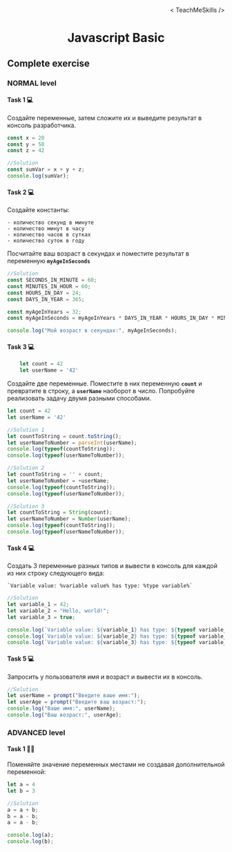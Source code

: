 <p align='right'>< TeachMeSkills /></p>
<h1 align='center'>Javascript Basic</h1>

## Complete exercise

### NORMAL level

#### Task 1 💻

Создайте переменные, затем сложите их и выведите результат в консоль разработчика.

```javascript
const x = 20
const y = 58
const z = 42

//Solution
const sumVar = x + y + z;
console.log(sumVar);
```

#### Task 2 💻

Создайте константы:

    - количество секунд в минуте
    - количество минут в часу
    - количество часов в сутках
    - количество суток в году
    
Посчитайте ваш возраст в секундах и поместите результат в переменную **`myAgeInSeconds`**

```javascript
//Solution
const SECONDS_IN_MINUTE = 60;
const MINUTES_IN_HOUR = 60;
const HOURS_IN_DAY = 24;
const DAYS_IN_YEAR = 365;

const myAgeInYears = 32; 
const myAgeInSeconds = myAgeInYears * DAYS_IN_YEAR * HOURS_IN_DAY * MINUTES_IN_HOUR * SECONDS_IN_MINUTE;

console.log("Мой возраст в секундах:", myAgeInSeconds);
```

#### Task 3 💻

```javascript
    let count = 42
    let userName = '42'
```

Создайте две переменные. Поместите в них переменную **`count`** и превратите в строку, а **`userName`** наоборот в число. Попробуйте реализовать задачу двумя разными способами.

```javascript
let count = 42
let userName = '42'

//Solution 1
let countToString = count.toString();
let userNameToNumber = parseInt(userName);
console.log(typeof(countToString));
console.log(typeof(userNameToNumber));

//Solution 2
let countToString = '' + count;
let userNameToNumber = +userName;
console.log(typeof(countToString));
console.log(typeof(userNameToNumber));

//Solution 3
let countToString = String(count);
let userNameToNumber = Number(userName);
console.log(typeof(countToString));
console.log(typeof(userNameToNumber));
```

#### Task 4 💻
    
Создать 3 переменные разных типов и вывести в консоль для каждой из них строку следующего вида:    

    `Variable value: %variable value% has type: %type variable%`

```javascript
//Solution
let variable_1 = 42; 
let variable_2 = "Hello, world!"; 
let variable_3 = true; 

console.log(`Variable value: ${variable_1} has type: ${typeof variable_1}`);
console.log(`Variable value: ${variable_2} has type: ${typeof variable_2}`);
console.log(`Variable value: ${variable_3} has type: ${typeof variable_3}`);
```

#### Task 5 💻

Запросить у пользователя имя и возраст и вывести их в консоль.

```javascript
//Solution 
let userName = prompt("Введите ваше имя:");
let userAge = prompt("Введите ваш возраст:");
console.log("Ваше имя:", userName);
console.log("Ваш возраст:", userAge);
```

### ADVANCED level

#### Task 1 👨‍🏫 

Поменяйте значение переменных местами не создавая дополнительной переменной:

```javascript
let a = 4
let b = 3

//Solution 
a = a + b; 
b = a - b; 
a = a - b; 

console.log(a);
console.log(b); 